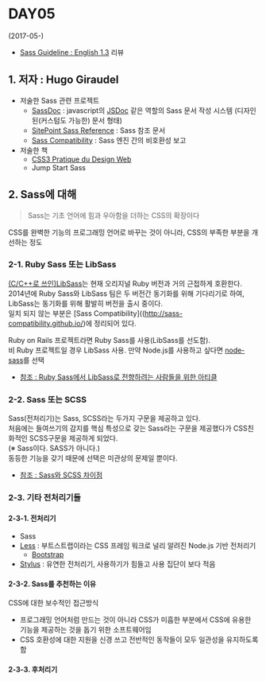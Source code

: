 # DAY05
(2017-05-)

* [Sass Guideline : English 1.3](https://sass-guidelin.es/) 리뷰

## 1. 저자 : Hugo Giraudel

- 저술한 Sass 관련 프로젝트
	+ [SassDoc](http://sassdoc.com/) : javascript의 [JSDoc](http://usejsdoc.org/) 같은 역할의 Sass 문서 작성 시스템 (디자인 된(커스텀도 가능한) 문서 형태)
	+ [SitePoint Sass Reference](https://www.sitepoint.com/sass-reference/) : Sass 참조 문서
	+ [Sass Compatibility](http://sass-compatibility.github.io/) : Sass 엔진 간의 비호환성 보고
- 저술한 책
	+ [CSS3 Pratique du Design Web](http://css3-pratique.fr/)
	+ Jump Start Sass

## 2. Sass에 대해

> Sass는 기초 언어에 힘과 우아함을 더하는 CSS의 확장이다

CSS를 완벽한 기능의 프로그래밍 언어로 바꾸는 것이 아니라, CSS의 부족한 부분을 개선하는 정도 

### 2-1. Ruby Sass 또는 LibSass

[(C/C++로 쓰인)LibSass](https://webdesign.tutsplus.com/articles/getting-to-know-libsass--cms-23114)는 현재 오리지널 Ruby 버전과 거의 근접하게 호환한다. <br>
2014년에 Ruby Sass와 LibSass 팀은 두 버전간 동기화를 위해 기다리기로 하여, LibSass는 동기화를 위해 활발히 버전을 출시 중이다. <br>
일치 되지 않는 부분은 [Sass Compatibility]((http://sass-compatibility.github.io/)에 정리되어 있다.

Ruby on Rails 프로젝트라면 Ruby Sass를 사용(LibSass를 선도함). <br>
비 Ruby 프로젝트일 경우 LibSass 사용. 만약 Node.js를 사용하고 싶다면 [node-sass](https://github.com/sass/node-sass)를 선택

* [참조 : Ruby Sass에서 LibSass로 전향하려는 사람들을 위한 아티클](https://www.sitepoint.com/switching-ruby-sass-libsass/)
### 2-2. Sass 또는 SCSS

Sass(전처리기)는 Sass, SCSS라는 두가지 구문을 제공하고 있다. <br>
처음에는 들여쓰기의 감지를 핵심 특성으로 갖는 Sass라는 구문을 제공했다가 CSS친화적인 SCSS구문을 제공하게 되었다. <br>
(※ Sass이다. SASS가 아니다.) <br>
동등한 기능을 갖기 때문에 선택은 미관상의 문제일 뿐이다.

* [참조 : Sass와 SCSS 차이점](http://www.sitepoint.com/whats-difference-sass-scss/)

### 2-3. 기타 전처리기들

#### 2-3-1. 전처리기

- Sass
- [Less](http://lesscss.org/) : 부트스트랩이라는 CSS 프레임 워크로 널리 알려진 Node.js 기반 전처리기
	+ [Bootstrap](https://v4-alpha.getbootstrap.com/)
- [Stylus](http://stylus-lang.com/) : 유연한 전처리기, 사용하기가 힘들고 사용 집단이 보다 적음

#### 2-3-2. Sass를 추천하는 이유

CSS에 대한 보수적인 접근방식
- 프로그래밍 언어처럼 만드는 것이 아니라 CSS가 미흡한 부분에서 CSS에 유용한 기능을 제공하는 것을 돕기 위한 소프트웨어임
- CSS 호환성에 대한 지원을 신경 쓰고 전반적인 동작들이 모두 일관성을 유지하도록 함

#### 2-3-3. 후처리기